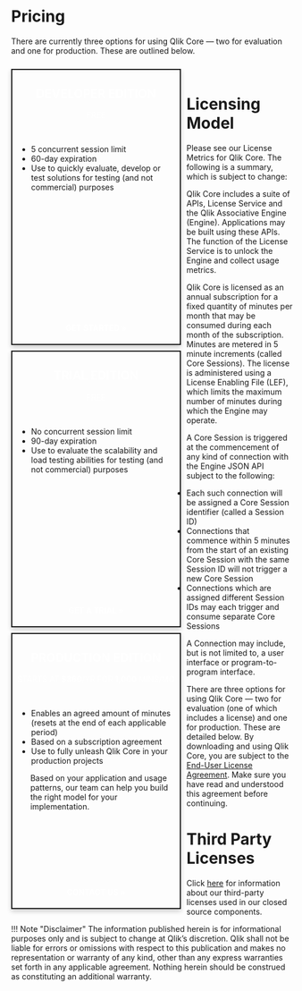 <style>
    .md-sidebar--secondary {
        display: none;
    }
    .md-content {
        margin-right: unset;
    }
    .md-content__icon {
        display: none;
    }
    .cards-pricing {
        border: 2px;
        border-style: solid;        
        margin-top: 10px;
        margin-right: 10px;
        float: left;
        width: calc(33% - 20px);
        min-width: 300px;
        box-shadow: 0 4px 8px 0 rgba(0,0,0,0.2);
    }
    .cards-pricing-free {
        border-color: var(--custom-pricing-color-3);
    }
    .cards-pricing-trial {
        border-color: var(--custom-pricing-color-2);
    }
    .cards-pricing-enterprise {
        border-color: var(--custom-pricing-color-1);
    }
    .cards-pricing h2 {
        padding-top: 30px;
        margin-top: 0px;
        text-align: center;
    }
    .cards-pricing p {
        margin-bottom: 0px;
        padding-bottom: 20px;
    }
    .md-column > ul li { 
        list-style-type: none; 
    }
    .md-column > ul li::before {
        content: "\2022"; 
        color: var(--custom-pricing-color-1);
        font-weight: bold;
        display: inline-block;
        width: 1em;
        margin-left: -1em;  
    }
    .cards-middle {
        height: 19rem;
        padding: 10px;
        background-color: var(--custom-pricing-color-4);
    }
    .cards-bottom {
        color: #fff;
        font-weight: bold;
        text-align: center;
        transition: 0.3s;
    }
     .cards-bottom p {
        margin-top: 0px;
        padding-top: 20px;
     }
    .cards-header {
        text-align: center;
        color: #fff;
    }
    .card-free {
        background-color: var(--custom-pricing-color-3);
    }
    .card-trial {
        background-color: var(--custom-pricing-color-2);
    }
    .card-enterprise {
        background-color: var(--custom-pricing-color-1);
    }
    .cards-middle p {
        padding-left: 1.4rem;
    }
    .pricing a, .pricing a:hover {
        text-decoration: none;
        color: #fff;
    }
    .pricing:hover {
        text-decoration: none;
        border-bottom: 2px solid #fff;
        cursor: pointer;
    }
</style>
<h1>Pricing</h1>
<p>There are currently three options for using Qlik Core — two for evaluation and one for production. These are outlined below. </p>

<div class="md-row">
    <!-- Free -->
    <div class="cards-pricing cards-pricing-free">
        <div class="cards-header card-free">
            <h2><b>DEVELOPER EDITION</b></h2>
            <p>FREE</p>
        </div>
        <div class="cards-middle">
            <ul>
                <li>5 concurrent session limit</li>
                <li>60-day expiration</li>
                <li>Use to quickly evaluate, develop or test solutions for testing (and not commercial) purposes</li>
            </ul>
        </div>
        <div class="cards-bottom card-free">
            <p><span class="pricing">GET STARTED »</span></p>
        </div>
    </div>
    <!-- Trial -->
    <div class="cards-pricing cards-pricing-trial">      
        <div class="cards-header card-trial">
            <h2><b>TRIAL EDITION</b></h2>
            <p>FREE</p>
        </div>
        <div class="cards-middle">
            <ul>
                <li>No concurrent session limit</li>
                <li>90-day expiration</li>
                <li>Use to evaluate the scalability and load testing abilities for testing (and not commercial) purposes</li>
            </ul>
        </div>
        <div class="cards-bottom card-trial">
            <p><span class="pricing"><a href="/license-registration/">GET A TRIAL »</a></span></p>
        </div>
    </div>
    <!-- Enterprise -->
    <div class="cards-pricing cards-pricing-enterprise">
        <div class="cards-header card-enterprise">
            <h2><b>PRODUCTION EDITION</b></h2>
            <p>STARTS AT <b>$360</b>/YR FOR <b>1,000</b> MINS/MO</p>
        </div>
        <div class="cards-middle">
            <ul>
                <li>Enables an agreed amount of minutes (resets at the end of each applicable period)</li>
                <li>Based on a subscription agreement </li>
                <li>Use to fully unleash Qlik Core in your production projects</li>
            </ul>
            <p>Based on your application and usage patterns, our team can help you build the right model for your implementation.</p>
        </div>
        <div class="cards-bottom card-enterprise">
            <p><span class="pricing"><a>CONTACT US »</a></span></p>
        </div>
    </div>
</div>
<br>



# Licensing Model

Please see our License Metrics for Qlik Core. The following is a summary, which is subject to change:

Qlik Core includes a suite of APIs, License Service and the Qlik Associative Engine (Engine).
Applications may be built using these APIs. The function of the License Service is to unlock the
Engine and collect usage metrics. 

Qlik Core is licensed as an annual subscription for a fixed quantity of minutes per month that may be consumed during each month of the subscription. Minutes are metered in 5 minute increments (called Core Sessions). The license is administered using a License Enabling File (LEF), which limits the maximum number of minutes during which the Engine may operate. 

A Core Session is triggered at the commencement of any kind of connection with the Engine JSON API subject to the following: 

* Each such connection will be assigned a Core Session identifier (called a Session ID) 
* Connections that commence within 5 minutes from the start of an existing Core Session with the same Session ID will not trigger a new Core Session
* Connections which are assigned different Session IDs may each trigger and consume separate Core Sessions

A Connection may include, but is not limited to, a user interface or program-to-program interface. 


There are three options for using Qlik Core — two for evaluation (one of which includes a license)
and one for production. These are detailed below. By downloading and using Qlik Core, you are subject
to the [End-User License Agreement](./eula.md).
Make sure you have read and understood this agreement before continuing.

# Third Party Licenses

Click [here](./third-party-licenses.md) for information about our third-party licenses used in our closed source components.

!!! Note "Disclaimer"
    The information published herein is for informational purposes only and is subject to change at Qlik’s discretion.  Qlik shall not be liable for errors or omissions with respect to this publication and makes no representation or warranty of any kind, other than any express warranties set forth in any applicable agreement.  Nothing herein should be construed as constituting an additional warranty. 